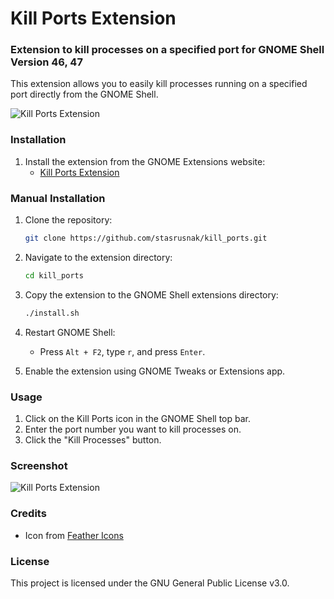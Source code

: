 # Kill Ports Extension

### Extension to kill processes on a specified port for GNOME Shell Version 46, 47

This extension allows you to easily kill processes running on a specified port directly from the GNOME Shell.

![Kill Ports Extension](https://i.imgur.com/oqbHAO1.png)

### Installation

1. Install the extension from the GNOME Extensions website:
    - [Kill Ports Extension](https://extensions.gnome.org/extension/7420/kill-ports/)

### Manual Installation

1. Clone the repository:
    ```sh
    git clone https://github.com/stasrusnak/kill_ports.git
    ```

2. Navigate to the extension directory:
    ```sh
    cd kill_ports
    ```

3. Copy the extension to the GNOME Shell extensions directory:
    ```sh
    ./install.sh
    ```

4. Restart GNOME Shell:
    - Press `Alt + F2`, type `r`, and press `Enter`.

5. Enable the extension using GNOME Tweaks or Extensions app.

### Usage

1. Click on the Kill Ports icon in the GNOME Shell top bar.
2. Enter the port number you want to kill processes on.
3. Click the "Kill Processes" button.

### Screenshot

![Kill Ports Extension](https://i.imgur.com/oqbHAO1.png)

### Credits

- Icon from [Feather Icons](https://feathericons.com/)

### License

This project is licensed under the GNU General Public License v3.0.